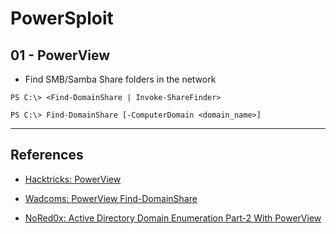 # PowerSploit

## 01 - PowerView

- Find SMB/Samba Share folders in the network

```
PS C:\> <Find-DomainShare | Invoke-ShareFinder>

PS C:\> Find-DomainShare [-ComputerDomain <domain_name>]
```

---
## References

- [Hacktricks: PowerView](https://book.hacktricks.xyz/windows-hardening/basic-powershell-for-pentesters/powerview)

- [Wadcoms: PowerView Find-DomainShare](https://wadcoms.github.io/wadcoms/PowerView-Find-DomainShare/)

- [NoRed0x: Active Directory Domain Enumeration Part-2 With PowerView](https://nored0x.github.io/red-teaming/active-directory-domain-enumeration-part-2/)